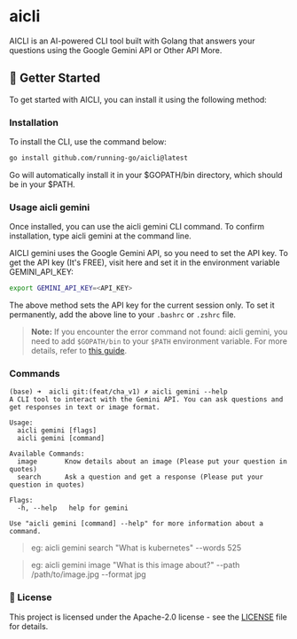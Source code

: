 # aicli
AICLI is an AI-powered CLI tool built with Golang that answers your questions using the Google Gemini API or Other API More.


## 🍎 Getter Started
To get started with AICLI, you can install it using the following method:
### Installation
To install the CLI, use the command below:
```bash
go install github.com/running-go/aicli@latest
```
Go will automatically install it in your $GOPATH/bin directory, which should be in your $PATH.


### Usage aicli gemini
Once installed, you can use the aicli gemini CLI command. To confirm installation, type aicli gemini at the command line.

AICLI gemini uses the Google Gemini API, so you need to set the API key. To get the API key (It's FREE), visit here and set it in the environment variable GEMINI_API_KEY:

```bash
export GEMINI_API_KEY=<API_KEY>
```
The above method sets the API key for the current session only. To set it permanently, add the above line to your `.bashrc` or `.zshrc` file.

> **Note:** If you encounter the error command not found: aicli gemini, you need to add `$GOPATH/bin` to your `$PATH` environment variable. For more details, refer to [this guide](https://gist.github.com/Pradumnasaraf/ca6f9a0507089a4c44881446cdda4aa3).


### Commands
```text
(base) ➜  aicli git:(feat/cha_v1) ✗ aicli gemini --help                                          
A CLI tool to interact with the Gemini API. You can ask questions and get responses in text or image format.

Usage:
  aicli gemini [flags]
  aicli gemini [command]

Available Commands:
  image       Know details about an image (Please put your question in quotes)
  search      Ask a question and get a response (Please put your question in quotes)

Flags:
  -h, --help   help for gemini

Use "aicli gemini [command] --help" for more information about a command.

```

>  eg: aicli gemini search "What is kubernetes" --words 525

>  eg: aicli gemini image "What is this image about?" --path /path/to/image.jpg --format jpg

### 📜 License

This project is licensed under the Apache-2.0 license - see the [LICENSE](LICENSE) file for details.